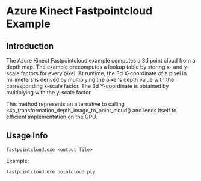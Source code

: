 # Azure Kinect Fastpointcloud Example

## Introduction

The Azure Kinect Fastpointcloud example computes a 3d point cloud from a depth map. The example precomputes a lookup table 
by storing x- and y-scale factors for every pixel. At runtime, the 3d X-coordinate of a pixel in millimeters is derived 
by multiplying the pixel's depth value with the corresponding x-scale factor. The 3d Y-coordinate is obtained by 
multiplying with the y-scale factor.

This method represents an alternative to calling k4a_transformation_depth_image_to_point_cloud() and lends itself 
to efficient implementation on the GPU.

## Usage Info

```
fastpointcloud.exe <output file>
```

Example:

```
fastpointcloud.exe pointcloud.ply
```
